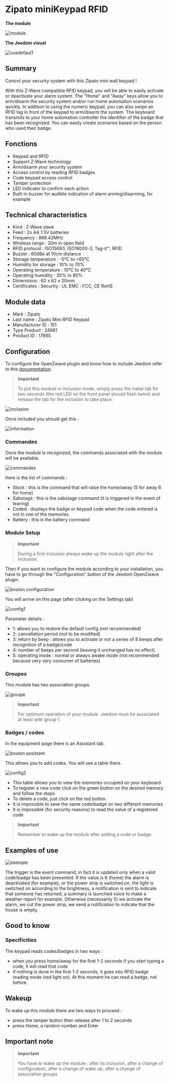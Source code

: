 # Zipato miniKeypad RFID

**The module**

![module](images/zipato.minikeypad/module.jpg)

**The Jeedom visual**

![vuedefaut1](images/zipato.minikeypad/vuedefaut1.jpg)

## Summary

Control your security system with this Zipato mini wall keypad !

With this Z-Wave compatible RFID keypad, you will be able to easily activate or deactivate your alarm system. The "Home" and "Away" keys allow you to arm/disarm the security system and/or run home automation scenarios quickly. In addition to using the numeric keypad, you can also swipe an RFID tag in front of the keypad to arm/disarm the system. The keyboard transmits to your home automation controller the identifier of the badge that has been recognized. You can easily create scenarios based on the person who used their badge.

## Fonctions

-   Keypad and RFID
-   Support Z-Wave technology
-   Arm/disarm your security system
-   Access control by reading RFID badges
-   Code keypad access control
-   Tamper protection
-   LED indicator to confirm each action
-   Built-in buzzer for audible indication of alarm arming/disarming, for example

## Technical characteristics

-   Kind : Z-Wave slave
-   Feed : 2x AA 1.5V batteries
-   Frequency : 868.42MHz
-   Wireless range : 30m in open field
-   RFID protocol : ISO15693, ISO18000-3, Tag-it™, RFID
-   Buzzer : 60dBa at 10cm distance
-   Storage temperature : -5°C to +65°C
-   Humidity for storage : 10% to 70%
-   Operating temperature : 10°C to 40°C
-   Operating humidity : 30% to 80%
-   Dimensions : 62 x 62 x 20mm
-   Certificates : Security : UL EMC : FCC, CE RoHS

## Module data

-   Mark : Zipato
-   Last name : Zipato Mini RFID Keypad
-   Manufacturer ID : 151
-   Type Product : 24881
-   Product ID : 17665

## Configuration

To configure the OpenZwave plugin and know how to include Jeedom refer to this [documentation](https://doc.jeedom.com/en_US/plugins/automation%20protocol/openzwave/).

> **Important**
>
> To put this module in inclusion mode, simply press the metal tab for two seconds (the red LED on the front panel should flash twice) and release the tab for the inclusion to take place.

![inclusion](images/zipato.minikeypad//inclusion.jpg)

Once included you should get this :

![information](images/zipato.minikeypad/information.jpg)

### Commandes

Once the module is recognized, the commands associated with the module will be available.

![commandes](images/zipato.minikeypad/commandes.jpg)

Here is the list of commands :

-   Stock : this is the command that will raise the home/away (5 for away 6 for home)
-   Sabotage : this is the sabotage command (it is triggered in the event of tearing)
-   Coded : displays the badge or keypad code when the code entered is not in one of the memories
-   Battery : this is the battery command

### Module Setup

> **Important**
>
> During a first inclusion always wake up the module right after the inclusion.

Then if you want to configure the module according to your installation, you have to go through the "Configuration" button of the Jeedom OpenZwave plugin.

![bouton configuration](images/plugin/bouton_configuration.jpg)

You will arrive on this page (after clicking on the Settings tab)

![config1](images/zipato.minikeypad/config1.jpg)

Parameter details :

-   1: allows you to restore the default config (not recommended)
-   2: cancellation period (not to be modified)
-   3: return by beep : allows you to activate or not a series of 8 beeps after recognition of a badge/code
-   4: number of beeps per second (leaving it unchanged has no effect)
-   5: operating mode : normal or always awake mode (not recommended because very very consumer of batteries)

### Groupes

This module has two association groups.

![groupe](images/zipato.minikeypad/groupe.jpg)

> **Important**
>
> For optimum operation of your module. Jeedom must be associated at least with group 1.

### Badges / codes

In the equipment page there is an Assistant tab.

![bouton assistant](images/plugin/bouton_assistant.jpg)

This allows you to add codes. You will see a table there.

![config2](images/zipato.minikeypad/config2.jpg)

-   This table allows you to view the memories occupied on your keyboard
-   To register a new code click on the green button on the desired memory and follow the steps
-   To delete a code, just click on the red button.
-   It is impossible to save the same code/badge on two different memories
-   It is impossible (for security reasons) to read the value of a registered code

> **Important**
>
> Remember to wake up the module after adding a code or badge.

## Examples of use

![exemple](images/zipato.minikeypad/exemple.jpg)

The trigger is the event command, in fact it is updated only when a valid code/badge has been presented. If the value is 6 (home) the alarm is deactivated (for example), or the power strip is switched on, the light is switched on according to the brightness, a notification is sent to indicate that someone has returned, a summary is launched voice to make a weather report for example. Otherwise (necessarily 5) we activate the alarm, we cut the power strip, we send a notification to indicate that the house is empty.

## Good to know

### Specificities

The keypad reads codes/badges in two ways :

-   when you press home/away for the first 1-2 seconds if you start typing a code, it will read that code
-   if nothing is done in the first 1-2 seconds, it goes into RFID badge reading mode (red light on). At this moment he can read a badge, not before.

## Wakeup

To wake up this module there are two ways to proceed :

-   press the tamper button then release after 1 to 2 seconds
-   press Home, a random number and Enter

## Important note

> **Important**
>
> You have to wake up the module : after its inclusion, after a change of configuration, after a change of wake up, after a change of association groups
